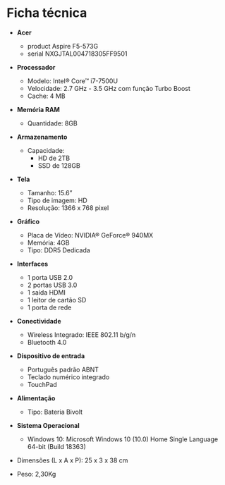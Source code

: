 # Ficha técnica
  
  * **Acer**
     - product	Aspire F5-573G
     - serial	NXGJTAL004718305FF9501

  * **Processador**
    - Modelo: Intel® Core™ i7-7500U
    - Velocidade: 2.7 GHz - 3.5 GHz com função Turbo Boost
    - Cache: 4 MB
    
  * **Memória RAM**
    - Quantidade: 8GB
    
  * **Armazenamento**
    - Capacidade: 
      - HD de 2TB 
      - SSD de 128GB
 
  * **Tela**
    - Tamanho: 15.6”
    - Tipo de imagem: HD
    - Resolução: 1366 x 768 pixel
    
  * **Gráfico**
    - Placa de Vídeo: NVIDIA® GeForce® 940MX
    - Memória: 4GB
    - Tipo: DDR5 Dedicada
    
  * **Interfaces**
    - 1 porta USB 2.0
    - 2 portas USB 3.0 
    - 1 saída HDMI
    - 1 leitor de cartão SD 
    - 1 porta de rede
    
  * **Conectividade**
    - Wireless Integrado: IEEE 802.11 b/g/n
    - Bluetooth 4.0
    
  * **Dispositivo de entrada**
    - Português padrão ABNT
    - Teclado numérico integrado
    - TouchPad

  * **Alimentação**
    - Tipo: Bateria Bivolt
    
  * **Sistema Operacional**
    - Windows 10: Microsoft Windows 10 (10.0) Home Single Language 64-bit (Build 18363)
    
  * Dimensões (L x A x P): 25 x 3 x 38 cm
  * Peso: 2,30Kg
  


